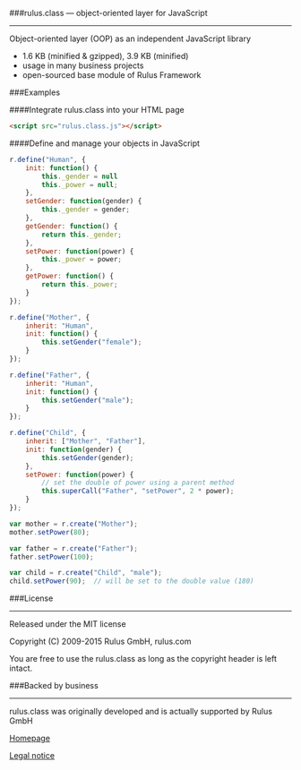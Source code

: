 ###rulus.class — object-oriented layer for JavaScript
***

Object-oriented layer (OOP) as an independent JavaScript library

- 1.6 KB (minified & gzipped), 3.9 KB (minified)
- usage in many business projects
- open-sourced base module of Rulus Framework

###Examples

####Integrate rulus.class into your HTML page

```html
<script src="rulus.class.js"></script>
```

####Define and manage your objects in JavaScript

```js
r.define("Human", {
    init: function() {
        this._gender = null
        this._power = null;
    },
    setGender: function(gender) {
        this._gender = gender;
    },
    getGender: function() {
        return this._gender;
    },
    setPower: function(power) {
        this._power = power;
    },
    getPower: function() {
        return this._power;
    }
});

r.define("Mother", {
    inherit: "Human",
    init: function() {
        this.setGender("female");
    }
});

r.define("Father", {
    inherit: "Human",
    init: function() {
        this.setGender("male");
    }
});

r.define("Child", {
    inherit: ["Mother", "Father"],
    init: function(gender) {
        this.setGender(gender);
    },
    setPower: function(power) {
        // set the double of power using a parent method
        this.superCall("Father", "setPower", 2 * power);
    }
});

var mother = r.create("Mother");
mother.setPower(80);

var father = r.create("Father");
father.setPower(100);

var child = r.create("Child", "male");
child.setPower(90);  // will be set to the double value (180)
```

###License
***

Released under the MIT license

Copyright (C) 2009-2015 Rulus GmbH, rulus.com

You are free to use the rulus.class as long as the copyright header is left intact.

###Backed by business
***

rulus.class was originally developed and is actually supported by Rulus GmbH

[Homepage](https://rulus.com)

[Legal notice](https://rulus.com/#!/impressum)
